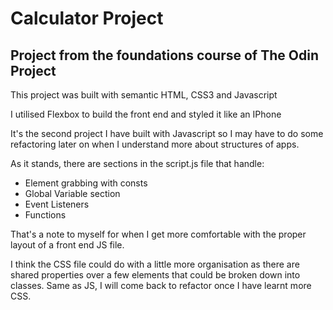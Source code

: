# Calculator Project

## Project from the foundations course of The Odin Project

This project was built with semantic HTML, CSS3 and Javascript

I utilised Flexbox to build the front end and styled it like an IPhone

It's the second project I have built with Javascript so I may have to do some refactoring later on when I understand more about structures of apps.

As it stands, there are sections in the script.js file that handle:

- Element grabbing with consts
- Global Variable section
- Event Listeners
- Functions

That's a note to myself for when I get more comfortable with the proper layout of a front end JS file.

I think the CSS file could do with a little more organisation as there are shared properties over a few elements that could be broken down into classes.
Same as JS, I will come back to refactor once I have learnt more CSS.
